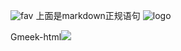 ![fav](https://bu.dusays.com/2024/07/21/669c4bd2df3ea.png)
上面是markdown正规语句
![logo](https://github.com/user-attachments/assets/04b95e46-4c47-4b50-929e-b1002a9d342f)

Gmeek-html<img src="https://bu.dusays.com/2024/07/21/669c4bd2df3ea.png">

